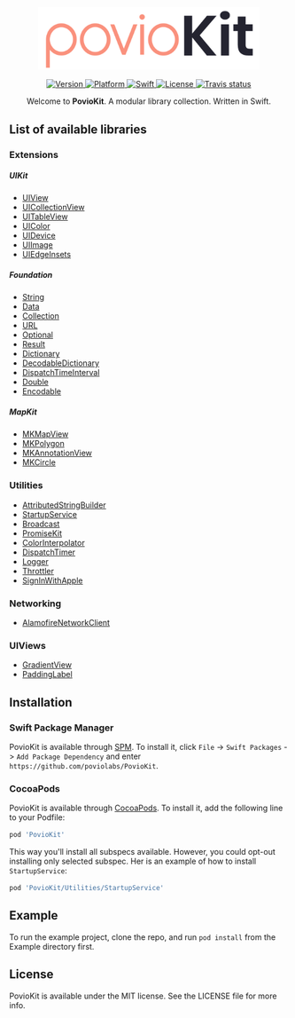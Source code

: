 <p align="center">
    <img src="https://raw.githubusercontent.com/poviolabs/PovioKit/master/PovioKit.png" width="400" max-width="90%" alt="PovioKit" />
</p>

<p align="center">
    <a href="https://cocoapods.org/pods/PovioKit">
        <img src="https://img.shields.io/cocoapods/v/PovioKit.svg?style=flat" alt="Version" />
    </a>
    <a href="https://cocoapods.org/pods/PovioKit">
        <img src="https://img.shields.io/cocoapods/p/PovioKit.svg?style=flat" alt="Platform" />
    </a>
    <a href="https://swift.org/blog/swift-5-3-released/">
        <img src="https://img.shields.io/badge/Swift-5.3-orange.svg?style=flat" alt="Swift" />
    </a>
    <a href="https://cocoapods.org/pods/PovioKit">
        <img src="https://img.shields.io/cocoapods/l/PovioKit.svg?style=flat" alt="License" />
    </a>
    <a href="https://travis-ci.com/poviolabs/PovioKit/branches">
        <img src="https://img.shields.io/travis/com/poviolabs/PovioKit.svg" alt="Travis status" />
    </a>
</p>

<p align="center">
    Welcome to <b>PovioKit</b>. A modular library collection. Written in Swift.
</p>

## List of available libraries

### Extensions

##### UIKit
* [UIView](https://github.com/poviolabs/PovioKit/blob/master/Sources/Extensions/UIKit/UIView+Povio.swift)
* [UICollectionView](https://github.com/poviolabs/PovioKit/blob/master/Sources/Extensions/UIKit/UICollectionView+Povio.swift)
* [UITableView](https://github.com/poviolabs/PovioKit/blob/master/Sources/Extensions/UIKit/UITableView+Povio.swift)
* [UIColor](https://github.com/poviolabs/PovioKit/blob/master/Sources/Extensions/UIKit/UIColor+Povio.swift)
* [UIDevice](https://github.com/poviolabs/PovioKit/blob/master/Sources/Extensions/UIKit/UIDevice+Povio.swift)
* [UIImage](https://github.com/poviolabs/PovioKit/blob/master/Sources/Extensions/UIKit/UIImage+Povio.swift)
* [UIEdgeInsets](https://github.com/poviolabs/PovioKit/blob/master/Sources/Extensions/UIKit/UIEdgeInsets+Povio.swift)

##### Foundation
* [String](https://github.com/poviolabs/PovioKit/blob/master/Sources/Extensions/Foundation/String+Povio.swift)
* [Data](https://github.com/poviolabs/PovioKit/blob/master/Sources/Extensions/Foundation/Data+Povio.swift)
* [Collection](https://github.com/poviolabs/PovioKit/blob/master/Sources/Extensions/Foundation/Collection+Povio.swift)
* [URL](https://github.com/poviolabs/PovioKit/blob/master/Sources/Extensions/Foundation/URL+Povio.swift)
* [Optional](https://github.com/poviolabs/PovioKit/blob/master/Sources/Extensions/Foundation/Optional+Povio.swift)
* [Result](https://github.com/poviolabs/PovioKit/blob/master/Sources/Extensions/Foundation/Result+Povio.swift)
* [Dictionary](https://github.com/poviolabs/PovioKit/blob/master/Sources/Extensions/Foundation/Dictionary+Povio.swift)
* [DecodableDictionary](https://github.com/poviolabs/PovioKit/blob/master/Sources/Extensions/Foundation/DecodableDictionary+Povio.swift)
* [DispatchTimeInterval](https://github.com/poviolabs/PovioKit/blob/master/Sources/Extensions/Foundation/DispatchTimeInterval+Povio.swift)
* [Double](https://github.com/poviolabs/PovioKit/blob/master/Sources/Extensions/Foundation/Double+Povio.swift)
* [Encodable](https://github.com/poviolabs/PovioKit/blob/master/Sources/Extensions/Foundation/Encodable+Povio.swift)

##### MapKit
* [MKMapView](https://github.com/poviolabs/PovioKit/blob/master/Sources/Extensions/MapKit/MKMapView+PovioKit.swift)
* [MKPolygon](https://github.com/poviolabs/PovioKit/blob/master/Sources/Extensions/MapKit/MKPolygon+PovioKit.swift)
* [MKAnnotationView](https://github.com/poviolabs/PovioKit/blob/master/Sources/Extensions/MapKit/MKAnnotationView+PovioKit.swift)
* [MKCircle](https://github.com/poviolabs/PovioKit/blob/master/Sources/Extensions/MapKit/MKCircle+PovioKit.swift)

### Utilities
* [AttributedStringBuilder](https://github.com/poviolabs/PovioKit/blob/master/Resources/Utilities/AttributedStringBuilder/)
* [StartupService](https://github.com/poviolabs/PovioKit/blob/master/Resources/Utilities/StartupService/)
* [Broadcast](https://github.com/poviolabs/PovioKit/blob/master/Resources/Utilities/Broadcast/)
* [PromiseKit](https://github.com/poviolabs/PovioKit/blob/master/Resources/Utilities/PromiseKit/)
* [ColorInterpolator](https://github.com/poviolabs/PovioKit/blob/master/Resources/Utilities/ColorInterpolator/)
* [DispatchTimer](https://github.com/poviolabs/PovioKit/blob/master/Resources/Utilities/DispatchTimer/)
* [Logger](https://github.com/poviolabs/PovioKit/blob/master/Resources/Utilities/Logger/)
* [Throttler](https://github.com/poviolabs/PovioKit/blob/master/Resources/Utilities/Throttler/)
* [SignInWithApple](https://github.com/poviolabs/PovioKit/blob/master/Resources/Utilities/SignInWithApple/)

### Networking
* [AlamofireNetworkClient](https://github.com/poviolabs/PovioKit/blob/master/Resources/Networking/AlamofireNetworkClient/)

### UIViews
* [GradientView](https://github.com/poviolabs/PovioKit/blob/master/Resources/Views/GradientView/)
* [PaddingLabel](https://github.com/poviolabs/PovioKit/blob/master/Resources/Views/PaddingLabel/)

## Installation

### Swift Package Manager

PovioKit is available through [SPM](https://swift.org/package-manager/). To install it, click `File` -> `Swift Packages` -> `Add Package Dependency` and enter `https://github.com/poviolabs/PovioKit`.


### CocoaPods

PovioKit is available through [CocoaPods](https://cocoapods.org). To install it, add the following line to your Podfile:

```ruby
pod 'PovioKit'
```

This way you'll install all subspecs available. However, you could opt-out installing only selected subspec. Her is an example of how to install `StartupService`:

```ruby
pod 'PovioKit/Utilities/StartupService'
```


## Example

To run the example project, clone the repo, and run `pod install` from the Example directory first.


## License

PovioKit is available under the MIT license. See the LICENSE file for more info.
